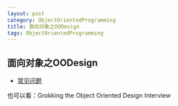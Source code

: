 ```yaml
---
layout: post
category: ObjectOrientedProgramming
title: 面向对象之OODesign
tags: ObjectOrientedProgramming
---
```


## 面向对象之OODesign



- [常见问题](https://github.com/donnemartin/system-design-primer#object-oriented-design-interview-questions-with-solutions)

也可以看：Grokking the Object Oriented Design Interview
